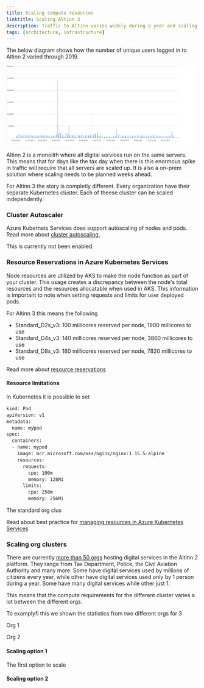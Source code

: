 ```yaml
---
title: Scaling compute resources
linktitle: Scaling Altinn 3
description: Traffic to Altinn varies widely during a year and scaling the compute resources correctly is important for stability and cost
tags: [architecture, infrastructure]
---
```


The below diagram shows how the number of unique users logged in to Altinn 2 varied through 2019.

![Scalability aa ](scalable.png "Unique users 2019 per day Altinn 2 platform")

Altinn 2 is a monolith where all digital services run on the same servers. This means that for days like the tax day when there is this enormous spike in traffic will require
that all servers are scaled up. It is also a on-prem solution where scaling needs to be planned weeks ahead.

For Altinn 3 the story is completly different. Every organization have their separate Kubernetes cluster. Each of theese cluster can be scaled independently.

### Cluster Autoscaler

Azure Kubernets Services does support autoscaling of nodes and pods. Read more about [cluster autoscaling.](https://docs.microsoft.com/en-us/azure/aks/cluster-autoscaler)

This is currently not been enabled.

### Resource Reservations in Azure Kubernetes Services

Node resources are utilized by AKS to make the node function as part of your cluster. This usage creates a discrepancy between the node's total resources and 
the resources allocatable when used in AKS. This information is important to note when setting requests and limits for user deployed pods.

For Altinn 3 this means the following

- Standard_D2s_v3: 100 millicores reserved per node, 1900 millicores to use
- Standard_D4s_v3: 140 millicores reserved per node, 3860 millicores to use
- Standard_D8s_v3: 180 millicores reserved per node, 7820 millicores to use

Read more about [resource reservations](https://docs.microsoft.com/en-us/azure/aks/concepts-clusters-workloads#resource-reservations)

#### Resource limitations

In Kubernetes it is possible to set

```txt
kind: Pod
apiVersion: v1
metadata:
  name: mypod
spec:
  containers:
  - name: mypod
    image: mcr.microsoft.com/oss/nginx/nginx:1.15.5-alpine
    resources:
      requests:
        cpu: 100m
        memory: 128Mi
      limits:
        cpu: 250m
        memory: 256Mi
```

The standard org clus

Read about best practice for [managing resources in Azure Kubernetes Services](https://docs.microsoft.com/en-us/azure/aks/developer-best-practices-resource-management)

### Scaling org clusters

There are currently [more than 50 orgs](https://www.altinn.no/en/about-altinn/the-altinn-co-operation/) hosting digital services in the Altinn 2 platform. 
They range from Tax Department, Police, the Civil Aviation Authority and many more. Some have digital services used by millions of citizens every year, while
other have digital services used only by 1 person during a year. Some have many digital services while other just 1.

This means that the compute requirements for the different cluster varies a lot between the different orgs.

To examplyfi this we shown the statistics from two different orgs for 3

Org 1




Org 2






#### Scaling option 1

The first option to scale 

#### Scaling option 2
